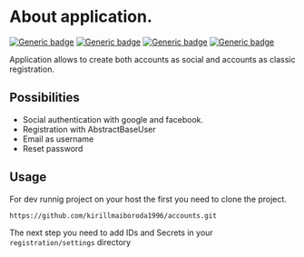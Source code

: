 # About application.
[![Generic badge](https://img.shields.io/badge/Django-blue.svg)](https://shields.io/)
[![Generic badge](https://img.shields.io/badge/Django_Soccial-green.svg)](https://shields.io/)
[![Generic badge](https://img.shields.io/badge/Sqlite-black.svg)](https://shields.io/)
[![Generic badge](https://img.shields.io/badge/Js-orange.svg)](https://shields.io/)

Application allows to create both accounts as social and accounts as classic registration.

## Possibilities

- Social authentication with google and facebook.
- Registration with AbstractBaseUser
- Email as username
- Reset password

## Usage

For dev runnig project on your host the first you need to clone the project. 

```bash
https://github.com/kirillmaiboroda1996/accounts.git
```

The next step you need to add IDs and Secrets in your `registration/settings` directory
